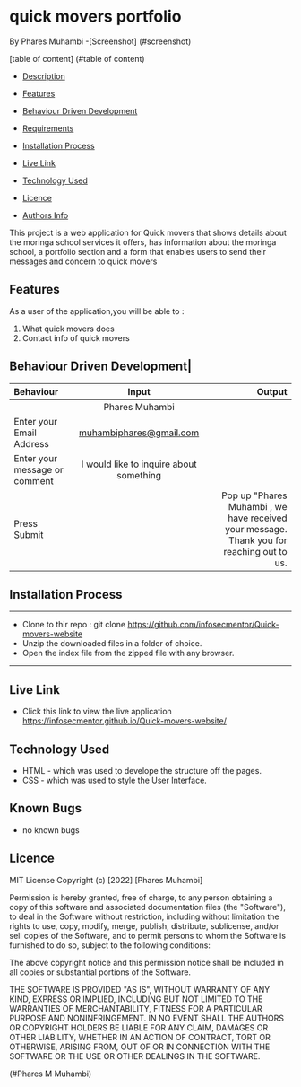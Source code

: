 # quick movers portfolio
By Phares Muhambi
-[Screenshot] (#screenshot)

[table of content] (#table of content)
- [Description](#description)
 - [Features](#features)
 - [Behaviour Driven Development](#Behaviour-Driven-Development)

 - [Requirements](#requirements)
 - [Installation Process](#installation-Process)
 - [Live Link](#Live-Link)
  - [Technology  Used](#technology-Used)
 - [Licence](#licence)
 - [Authors Info](#Authors-Info)

  <p>This project is a web application for Quick movers that shows details about the moringa school services it offers, has information about the moringa school, a portfolio section and a form that enables users to send their messages and concern to quick movers</p>

## Features
As a user of the application,you will be able to :
1. What quick movers does
2. Contact info of quick movers

## Behaviour Driven Development|
| Behaviour      | Input        | Output       |
| :------------- | :----------: | -----------: |
|   |   Phares Muhambi |     |
| Enter your Email Address  | muhambiphares@gmail.com |   |
| Enter your message or comment   |  I would like to inquire about something     |     |
| Press Submit|     |Pop up "Phares Muhambi , we have received your message. Thank you for reaching out to us.|

 ## Installation Process
 ****
* Clone to thir repo : git clone https://github.com/infosecmentor/Quick-movers-website
* Unzip the downloaded files in a folder of choice.
* Open the index file from the zipped file with any browser.
 *****
 


## Live Link
- Click this link to view the live application https://infosecmentor.github.io/Quick-movers-website/


## Technology  Used
* HTML - which was used to develope the structure off the pages.
* CSS - which was used to style the User Interface.



## Known Bugs
* no known bugs


## Licence
MIT License
Copyright (c) [2022] [Phares Muhambi]
<p>Permission is hereby granted, free of charge, to any person obtaining a copy
of this software and associated documentation files (the "Software"), to deal
in the Software without restriction, including without limitation the rights
to use, copy, modify, merge, publish, distribute, sublicense, and/or sell
copies of the Software, and to permit persons to whom the Software is
furnished to do so, subject to the following conditions:</p>
<p>The above copyright notice and this permission notice shall be included in all
copies or substantial portions of the Software.</p>
<p>THE SOFTWARE IS PROVIDED "AS IS", WITHOUT WARRANTY OF ANY KIND, EXPRESS OR
IMPLIED, INCLUDING BUT NOT LIMITED TO THE WARRANTIES OF MERCHANTABILITY,
FITNESS FOR A PARTICULAR PURPOSE AND NONINFRINGEMENT. IN NO EVENT SHALL THE
AUTHORS OR COPYRIGHT HOLDERS BE LIABLE FOR ANY CLAIM, DAMAGES OR OTHER
LIABILITY, WHETHER IN AN ACTION OF CONTRACT, TORT OR OTHERWISE, ARISING FROM,
OUT OF OR IN CONNECTION WITH THE SOFTWARE OR THE USE OR OTHER DEALINGS IN THE
SOFTWARE. </p>
(#Phares  M Muhambi)
